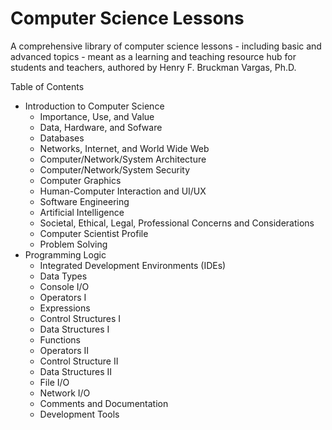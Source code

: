 # Computer Science Lessons
A comprehensive library of computer science lessons - including basic and advanced topics - meant as a learning and teaching resource hub for students and teachers, authored by Henry F. Bruckman Vargas, Ph.D.

Table of Contents

- Introduction to Computer Science
  - Importance, Use, and Value
  - Data, Hardware, and Sofware
  - Databases
  - Networks, Internet, and World Wide Web
  - Computer/Network/System Architecture
  - Computer/Network/System Security
  - Computer Graphics
  - Human-Computer Interaction and UI/UX
  - Software Engineering
  - Artificial Intelligence
  - Societal, Ethical, Legal, Professional Concerns and Considerations
  - Computer Scientist Profile
  - Problem Solving
- Programming Logic
  - Integrated Development Environments (IDEs)
  - Data Types
  - Console I/O
  - Operators I
  - Expressions
  - Control Structures I
  - Data Structures I
  - Functions
  - Operators II
  - Control Structure II
  - Data Structures II
  - File I/O
  - Network I/O
  - Comments and Documentation
  - Development Tools
  
